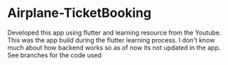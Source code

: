 # Airplane-TicketBooking

Developed this app using flutter and learning resource from the Youtube.
This was the app build during the flutter learning process.
I don't know much about how backend works so as of now its not updated in the app.
See branches for the code used
